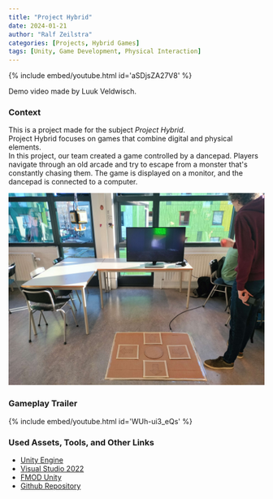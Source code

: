 ```yaml
---
title: "Project Hybrid"
date: 2024-01-21
author: "Ralf Zeilstra"
categories: [Projects, Hybrid Games]
tags: [Unity, Game Development, Physical Interaction]
---
```


{% include embed/youtube.html id='aSDjsZA27V8' %}

Demo video made by Luuk Veldwisch.

### Context
This is a project made for the subject _Project Hybrid_.  
Project Hybrid focuses on games that combine digital and physical elements.  
In this project, our team created a game controlled by a dancepad. Players navigate through an old arcade and try to escape from a monster that's constantly chasing them. The game is displayed on a monitor, and the dancepad is connected to a computer.

![Dancepad](./assets/images/ProjectHybridDancepad.jpg)

### Gameplay Trailer
{% include embed/youtube.html id='WUh-ui3_eQs' %}

### Used Assets, Tools, and Other Links
- [Unity Engine](https://unity.com)  
- [Visual Studio 2022](https://visualstudio.microsoft.com/vs/)  
- [FMOD Unity](https://www.fmod.com/unity)  
- [Github Repository](https://github.com/RalfZeil/ProjectHybrid)  
